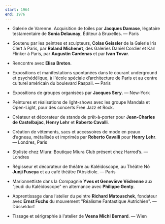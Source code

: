 ```yaml
---
start: 1964
end: 1976
---
```


- Galerie de Varenne. Acquisition de toiles par **Jacques Damase**, légataire testamentaire de **Sonia Delaunay**, Éditeur à Bruxelles. — Paris
- Soutenu par les peintres et sculpteurs, **Colas Geissler** de la Galerie Iris Clert à Paris, par **Roland Michenet**, des Galeries Daniel Cordier et Karl Flinker à Paris, par **Augustin Cardenas** et par **Ivan Tovar**.
- Rencontre avec **Elisa Breton**.

- Expositions et manifestations spontanées dans le courant underground et psychédélique, à l'école spéciale d’architecture de Paris et au centre culturel américain du boulevard Raspail. — Paris
- Expositions de groupes organisées par **Jacques Sery**. — New-York
- Peintures et réalisations de light-shows avec les groupe Mandala et Open-Light, pour des concerts Free Jazz et Rock.

- Créateur et décorateur de stands de prêt-à-porter pour **Jean-Charles de Castelbajac**, **Henry Lehr** et **Roberto Cavalli**.
- Création de vêtements, sacs et accessoires de mode en peaux d’agneau, métallisés et imprimés par **Roberto Cavalli** pour **Henry Lehr**. — Londres, Paris
- Styliste chez Miura: Boutique Miura Club présent chez Harrod’s. — Londres

- Régisseur et décorateur de théâtre au Kaléidoscope, au Théâtre Nô **Junji Fuseya** et au café théâtre l’Absidiole. — Paris
- Marionnettiste dans la Compagnie **Yves et Geneviève Védrenne** aux "jeudi du Kaléidoscope" en alternance avec **Philippe Genty**.

- Apprentissage dans l’atelier du peintre **Richard Matouschek**, fondateur avec **Ernst Fuchs** du mouvement "Réalisme Fantastique Autrichien". — Düsseldorf
- Tissage et sérigraphie à l'atelier de **Vesna Michl Bernard**. — Wien
